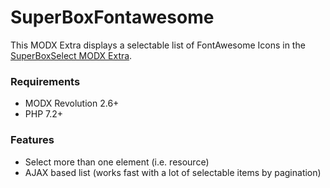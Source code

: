 # SuperBoxFontawesome

This MODX Extra displays a selectable list of FontAwesome Icons in the
[SuperBoxSelect MODX Extra](https://jako.github.io/SuperBoxSelect/).

### Requirements

* MODX Revolution 2.6+
* PHP 7.2+

### Features

* Select more than one element (i.e. resource)
* AJAX based list (works fast with a lot of selectable items by pagination)
